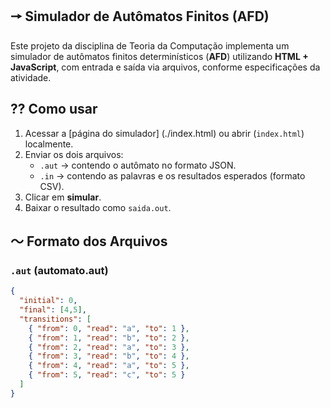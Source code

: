 
## 🠖 Simulador de Autômatos Finitos (AFD)
Este projeto da disciplina de Teoria da Computação implementa um simulador de autômatos finitos determinísticos (**AFD**) utilizando **HTML + JavaScript**, com entrada e saída via arquivos, conforme especificações da atividade.


## ⁇ Como usar
1. Acessar a [página do simulador] (./index.html) ou abrir (`index.html`) localmente.
2. Enviar os dois arquivos:
   - `.aut` → contendo o autômato no formato JSON.
   - `.in` → contendo as palavras e os resultados esperados (formato CSV).
3. Clicar em **simular**.
4. Baixar o resultado como `saida.out`.


## ～ Formato dos Arquivos

### `.aut` (automato.aut)
```json
{
  "initial": 0,
  "final": [4,5],
  "transitions": [
    { "from": 0, "read": "a", "to": 1 },
    { "from": 1, "read": "b", "to": 2 },
    { "from": 2, "read": "a", "to": 3 },
    { "from": 3, "read": "b", "to": 4 },
    { "from": 4, "read": "a", "to": 5 },
    { "from": 5, "read": "c", "to": 5 }
  ]
}

